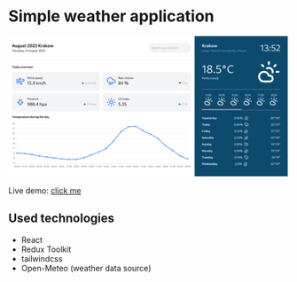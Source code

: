 # Simple weather application
![showcase image](./showcase.png)

Live demo: [click me]('https://statuesque-gumption-6a47c0.netlify.app/')

## Used technologies
- React
- Redux Toolkit
- tailwindcss
- Open-Meteo (weather data source)
